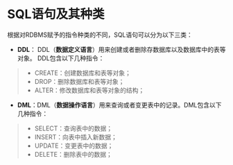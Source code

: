 SQL语句及其种类
===================================
根据对RDBMS赋予的指令种类的不同，SQL语句可以分为以下三类：
+ **DDL**： DDL（**数据定义语言**）用来创建或者删除存数据库以及数据库中的表等对象。
DDL包含以下几种指令：
> + CREATE：创建数据库和表等对象；
> + DROP：删除数据库和表等对象；
> + ALTER：修改数据库和表等对象的结构；

+ **DML**：DML（**数据操作语言**）用来查询或者变更表中的记录。DML包含以下几种指令：
> + SELECT：查询表中的数据；
> + INSERT：向表中插入新数据；
> + UPDATE：变更表中的数据；
> + DELETE：删除表中的数据；
